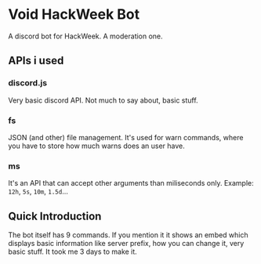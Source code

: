 # Void HackWeek Bot
A discord bot for HackWeek. A moderation one.
## APIs i used
### discord.js
Very basic discord API. Not much to say about, basic stuff.
### fs
JSON (and other) file management. It's used for warn commands, where you have to store how much warns does an user have.
### ms
It's an API that can accept other arguments than miliseconds only. Example: `12h`, `5s`, `10m`, `1.5d`...

## Quick Introduction
The bot itself has 9 commands. If you mention it it shows an embed which displays basic information like server prefix, how you can change it, very basic stuff. It took me 3 days to make it.
